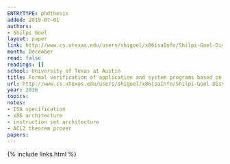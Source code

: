 ```yaml
---
ENTRYTYPE: phdthesis
added: 2019-07-01
authors:
- Shilpi Goel
layout: paper
link: http://www.cs.utexas.edu/users/shigoel/x86isaInfo/Shilpi-Goel-Dissertation.pdf
month: December
read: false
readings: []
school: University of Texas at Austin
title: Formal verification of application and system programs based on a validated x86 ISA model
url: http://www.cs.utexas.edu/users/shigoel/x86isaInfo/Shilpi-Goel-Dissertation.pdf
year: 2016
topics:
notes:
- ISA specification
- x86 architecture
- instruction set architecture
- ACL2 theorem prover
papers:
---
```


{% include links.html %}
